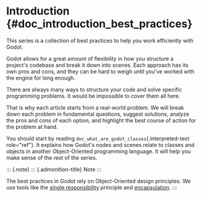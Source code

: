 Introduction {#doc_introduction_best_practices}
============

This series is a collection of best practices to help you work
efficiently with Godot.

Godot allows for a great amount of flexibility in how you structure a
project\'s codebase and break it down into scenes. Each approach has its
own pros and cons, and they can be hard to weigh until you\'ve worked
with the engine for long enough.

There are always many ways to structure your code and solve specific
programming problems. It would be impossible to cover them all here.

That is why each article starts from a real-world problem. We will break
down each problem in fundamental questions, suggest solutions, analyze
the pros and cons of each option, and highlight the best course of
action for the problem at hand.

You should start by reading
`doc_what_are_godot_classes`{.interpreted-text role="ref"}. It explains
how Godot\'s nodes and scenes relate to classes and objects in another
Object-Oriented programming language. It will help you make sense of the
rest of the series.

::: {.note}
::: {.admonition-title}
Note
:::

The best practices in Godot rely on Object-Oriented design principles.
We use tools like the [single
responsibility](https://en.wikipedia.org/wiki/Single_responsibility_principle)
principle and
[encapsulation](https://en.wikipedia.org/wiki/Encapsulation_(computer_programming)).
:::
